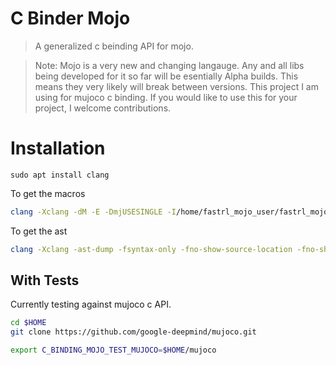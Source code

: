 # C Binder Mojo
> A generalized c beinding API for mojo.

> Note: Mojo is a very new and changing langauge. Any and all libs
being developed for it so far will be esentially Alpha builds. This means
they very likely will break between versions. This project I am using for mujoco c binding. If you would like to use this for your project, I welcome contributions.

# Installation
```
sudo apt install clang
```


To get the macros
```bash
clang -Xclang -dM -E -DmjUSESINGLE -I/home/fastrl_mojo_user/fastrl_mojo/mujoco_mojo/mujoco/include  /home/fastrl_mojo_user/fastrl_mojo/mujoco_mojo/mujoco/include/mujoco/mjtnum.h
```
To get the ast
```bash
clang -Xclang -ast-dump -fsyntax-only -fno-show-source-location -fno-show-column -DmjUSESINGLE -I/home/fastrl_mojo_user/fastrl_mojo/mujoco_mojo/mujoco/include  /home/fastrl_mojo_user/fastrl_mojo/mujoco_mojo/mujoco/include/mujoco/mjtnum.h
```

## With Tests
Currently testing against mujoco c API.

```bash
cd $HOME
git clone https://github.com/google-deepmind/mujoco.git

export C_BINDING_MOJO_TEST_MUJOCO=$HOME/mujoco
```